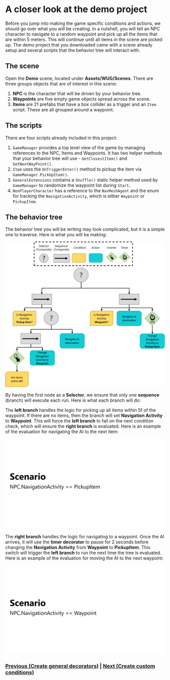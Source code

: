 # A closer look at the demo project

Before you jump into making the game specific conditions and actions, we should go over what you will be creating. In a nutshell, you will tell an NPC character to navigate to a random waypoint and pick up all the items that are within 5 meters. This will continue until all items in the scene are picked up. The demo project that you downloaded came with a scene already setup and several scripts that the behavior tree will interact with. 

## The scene

Open the **Demo** scene, located under **Assets/WUG/Scenes**. There are three groups objects that are of interest in this scene:

1. **NPC** is the character that will be driven by your behavior tree. 
2. **Waypoints** are five empty game objects spread across the scene.
3. **Items** are 21 prefabs that have a box collider as a trigger and an `Item` script. These are all grouped around a waypoint.

## The scripts

There are four scripts already included in this project:

1. `GameManager` provides a top level view of the game by managing references to the NPC, Items and Waypoints. It has two helper methods that your behavior tree will use - `GetClosestItem()` and `GetNextWayPoint()`.
2. `Item` uses the `OnTriggerEnter()` method to pickup the item via `GameManager.PickUpItem()`.
3. `GeneralExtensions` contains a `Shuffle()` static helper method used by `GameManager` to randomize the waypoint list during `Start`.
4. `NonPlayerCharacter` has a reference to the `NavMeshAgent` and the enum for tracking the `NavigationActivity`, which is either `Waypoint` or `PickupItem`.

## The behavior tree
The behavior tree you will be writing may look complicated, but it is a simple one to traverse. Here is what you will be making:

![](../images/DemoProjectBehaviorTree.png)

By having the first node as a **Selector**, we ensure that only one **sequence** (branch) will execute each run. Here is what each branch will do:

The **left branch** handles the logic for picking up all items within 5f of the waypoint. If there are no items, then the branch will set **Navigation Activity** to **Waypoint**. This will force the **left branch** to fail on the next condition check, which will ensure the **right branch** is evaluated. Here is an example of the evaluation for navigating the AI to the next item:

![](../images/bt_navigationActivity_Pickup.gif)

The **right branch** handles the logic for navigating to a waypoint. Once the AI arrives, it will use the **timer decorator** to pause for 2 seconds before changing the **Navigation Activity** from **Waypoint** to **PickupItem**. This switch will trigger the **left branch** to run the next time the tree is evaluated. Here is an example of the evaluation for moving the AI to the next waypoint:

![](../images/bt_navigationActivity_Waypoint.gif)

### [Previous (Create general decorators)](./pt5-create-general-decorators.md)    |     [Next (Create custom conditions)](./pt7-create-custom-conditions.md)

